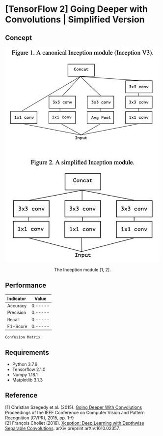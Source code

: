 [TensorFlow 2] Going Deeper with Convolutions | Simplified Version
=====

## Concept
<div align="center">
  <img src="./figures/inception.png" width="500">  
  <p> The Inception module [1, 2].</p>
</div>

## Performance

|Indicator|Value|
|:---|:---:|
|Accuracy|0.-----|
|Precision|0.-----|
|Recall|0.-----|
|F1-Score|0.-----|

```
Confusion Matrix
```

## Requirements
* Python 3.7.6  
* Tensorflow 2.1.0  
* Numpy 1.18.1  
* Matplotlib 3.1.3  

## Reference
[1] Christian Szegedy et al. (2015). <a href="https://www.cv-foundation.org/openaccess/content_cvpr_2015/html/Szegedy_Going_Deeper_With_2015_CVPR_paper.html">Going Deeper With Convolutions</a> Proceedings of the IEEE Conference on Computer Vision and Pattern Recognition (CVPR), 2015, pp. 1-9  
[2] François Chollet (2016). <a href="https://arxiv.org/abs/1610.02357">Xception: Deep Learning with Depthwise Separable Convolutions</a>. arXiv preprint arXiv:1610.02357.

